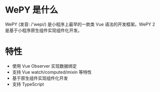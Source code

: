 # WePY 是什么

WePY (发音: /'wepi/) 是小程序上最早的一款类 Vue 语法的开发框架。WePY 2 是基于小程序原生组件实现组件化开发。

# 特性
- 使用 Vue Observer 实现数据绑定
- 支持 Vue watch/computed/mixin 等特性
- 基于原生组件实现组件化开发
- 支持 TypeScript